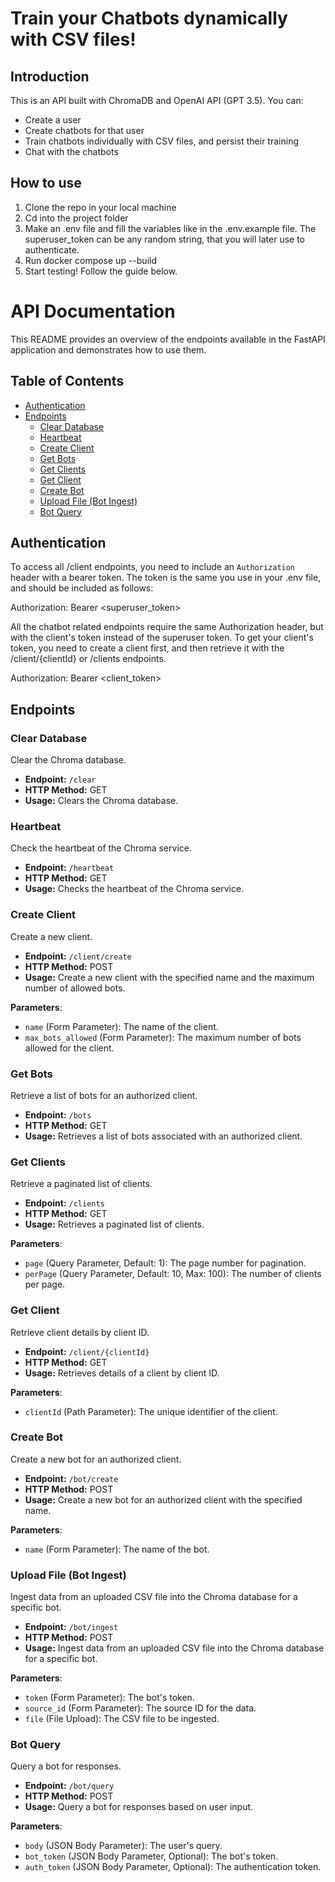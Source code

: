 # Train your Chatbots dynamically with CSV files!

## Introduction

This is an API built with ChromaDB and OpenAI API (GPT 3.5).
You can:

- Create a user
- Create chatbots for that user
- Train chatbots individually with CSV files, and persist their training
- Chat with the chatbots

## How to use

1. Clone the repo in your local machine
2. Cd into the project folder
3. Make an .env file and fill the variables like in the .env.example file. The superuser_token can be any random string, that you will later use to authenticate.
4. Run docker compose up --build
5. Start testing! Follow the guide below.

# API Documentation

This README provides an overview of the endpoints available in the FastAPI application and demonstrates how to use them.

## Table of Contents

- [Authentication](#authentication)
- [Endpoints](#endpoints)
  - [Clear Database](#clear-database)
  - [Heartbeat](#heartbeat)
  - [Create Client](#create-client)
  - [Get Bots](#get-bots)
  - [Get Clients](#get-clients)
  - [Get Client](#get-client)
  - [Create Bot](#create-bot)
  - [Upload File (Bot Ingest)](#upload-file-bot-ingest)
  - [Bot Query](#bot-query)

## Authentication

To access all /client endpoints, you need to include an `Authorization` header with a bearer token. The token is the same you use in your .env file, and should be included as follows:

Authorization: Bearer <superuser_token>

All the chatbot related endpoints require the same Authorization header, but with the client's token instead of the superuser token.
To get your client's token, you need to create a client first, and then retrieve it with the /client/{clientId} or /clients endpoints.

Authorization: Bearer <client_token>

## Endpoints

### Clear Database

Clear the Chroma database.

- **Endpoint:** `/clear`
- **HTTP Method:** GET
- **Usage:** Clears the Chroma database.

### Heartbeat

Check the heartbeat of the Chroma service.

- **Endpoint:** `/heartbeat`
- **HTTP Method:** GET
- **Usage:** Checks the heartbeat of the Chroma service.

### Create Client

Create a new client.

- **Endpoint:** `/client/create`
- **HTTP Method:** POST
- **Usage:** Create a new client with the specified name and the maximum number of allowed bots.

**Parameters**:

- `name` (Form Parameter): The name of the client.
- `max_bots_allowed` (Form Parameter): The maximum number of bots allowed for the client.

### Get Bots

Retrieve a list of bots for an authorized client.

- **Endpoint:** `/bots`
- **HTTP Method:** GET
- **Usage:** Retrieves a list of bots associated with an authorized client.

### Get Clients

Retrieve a paginated list of clients.

- **Endpoint:** `/clients`
- **HTTP Method:** GET
- **Usage:** Retrieves a paginated list of clients.

**Parameters**:

- `page` (Query Parameter, Default: 1): The page number for pagination.
- `perPage` (Query Parameter, Default: 10, Max: 100): The number of clients per page.

### Get Client

Retrieve client details by client ID.

- **Endpoint:** `/client/{clientId}`
- **HTTP Method:** GET
- **Usage:** Retrieves details of a client by client ID.

**Parameters**:

- `clientId` (Path Parameter): The unique identifier of the client.

### Create Bot

Create a new bot for an authorized client.

- **Endpoint:** `/bot/create`
- **HTTP Method:** POST
- **Usage:** Create a new bot for an authorized client with the specified name.

**Parameters**:

- `name` (Form Parameter): The name of the bot.

### Upload File (Bot Ingest)

Ingest data from an uploaded CSV file into the Chroma database for a specific bot.

- **Endpoint:** `/bot/ingest`
- **HTTP Method:** POST
- **Usage:** Ingest data from an uploaded CSV file into the Chroma database for a specific bot.

**Parameters**:

- `token` (Form Parameter): The bot's token.
- `source_id` (Form Parameter): The source ID for the data.
- `file` (File Upload): The CSV file to be ingested.

### Bot Query

Query a bot for responses.

- **Endpoint:** `/bot/query`
- **HTTP Method:** POST
- **Usage:** Query a bot for responses based on user input.

**Parameters**:

- `body` (JSON Body Parameter): The user's query.
- `bot_token` (JSON Body Parameter, Optional): The bot's token.
- `auth_token` (JSON Body Parameter, Optional): The authentication token.
